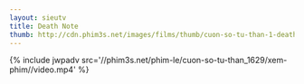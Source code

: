```yaml
---
layout: sieutv
title: Death Note
thumb: http://cdn.phim3s.net/images/films/thumb/cuon-so-tu-than-1-death-note-2006.jpg
---
```

{% include jwpadv src='//phim3s.net/phim-le/cuon-so-tu-than_1629/xem-phim//video.mp4' %}